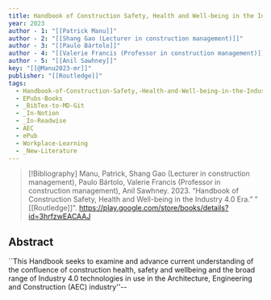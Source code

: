 ```yaml
---
title: Handbook of Construction Safety, Health and Well-being in the Industry 4.0 Era
year: 2023
author - 1: "[[Patrick Manu]]"
author - 2: "[[Shang Gao (Lecturer in construction management)]]"
author - 3: "[[Paulo Bártolo]]"
author - 4: "[[Valerie Francis (Professor in construction management)]]"
author - 5: "[[Anil Sawhney]]"
key: "[[@Manu2023-mr]]"
publisher: "[[Routledge]]"
tags:
  - Handbook-of-Construction-Safety,-Health-and-Well-being-in-the-Industry-4-Era
  - EPubs-Books
  - _BibTex-to-MD-Git
  - _In-Notion
  - _In-Readwise
  - AEC
  - ePub
  - Workplace-Learning
  - _New-Literature
---
```


> [!Bibliography]
> Manu, Patrick, Shang Gao (Lecturer in construction management), Paulo Bártolo, Valerie Francis (Professor in construction management), Anil Sawhney. 2023. “Handbook of Construction Safety, Health and Well-being in the Industry 4.0 Era.” "[[Routledge]]". https://play.google.com/store/books/details?id=3hrfzwEACAAJ

## Abstract
``This Handbook seeks to examine and advance current understanding of the confluence of construction health, safety and wellbeing and the broad range of Industry 4.0 technologies in use in the Architecture, Engineering and Construction (AEC) industry''--